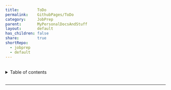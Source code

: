 ```yaml
---
title:        ToDo
permalink:    GithubPages/ToDo
category:     JobPrep
parent:       MyPersonalDocsAndStuff
layout:       default
has_children: false
share:        true
shortRepo:
  - jobprep
  - default              
---
```

    
    
<br/>              
    
<details markdown="block">                    
<summary>                    
Table of contents                    
</summary>                    
{: .text-delta }                    
1. TOC                    
{:toc}                    
</details>                    
    
<br/>                    
    
***                    
    
<br/>    